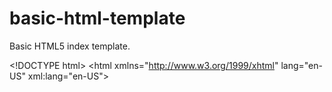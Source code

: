 # basic-html-template
Basic HTML5 index template.

&lt;!DOCTYPE html&gt;
&lt;html xmlns="http://www.w3.org/1999/xhtml" lang="en-US" xml:lang="en-US"&gt;
<!--~~~~~~~~~~~~~~~~~~~~~~~~~~~~~~~~~~~~~~~~~~~~~~~~~~~~~~~~~~~~~~~~~~~~~~~~~~~~~~~~~~~~~~~~~~~~-->
<!--~~~~~~~~~~~~~~~~~~~~~~~~~ readme.md of &lt;html5-basic-template&gt; ~~~~~~~~~~~~~~~~~~~~~~~~-->
<!--~~~~~~~~~~~~~~~~~~~~~~~~~~~~~~~~~~~~~~~~~~~~~~~~~~~~~~~~~~~~~~~~~~~~~~~~~~~~~~~~~~~~~~~~~~~~-->
<head>
  <meta charset="utf-8" />
  <link rel="shortcut icon" type="image/jpg" href="/images/favicon.ico" />

  <!-- meta viewport, title, desc, robot for SEO -->
  <meta name="author" content="Brian Bauska">
  <meta name="title" content="Basic HTML Template Title">
  <meta name="date" content="Tuesday, May 20th, 2025"/>
  <meta name="revised" content="Saturday, May 24th, 2025"/>
  <meta name="description" content="HTML description-max? 500 words perhaps. Start there.">
  <meta name="keywords" content="HTML,Template,Title,Keywords,Silus,Gaming,World">
  <!-- Twitter Meta -->
  <meta name="twitter:card" content="summary" />
  <meta name="twitter:site" content="@bbauska" />
  <meta name="twitter:creator" content="@bbauska" />
  <!-- Open Graph Meta
  <meta property="og:url" content="https://google.com" />
  <meta property="og:type" content="article" />
  <meta property="og:title" content="Basic HTML Template Title" />
  <meta property="og:description" content="Open graph description of basic html template title." />
  <meta property="og:image" content="http://images/myicon-template.jpg" />
  <meta name="viewport" content="width=device-width, initial-scale=1.0, user-scalable=yes">
  <meta name="robots" content="index, follow">

  <title>Basic HTML Template</title>
  <link rel="icon" type="image/x-icon" href="/images/favicon.ico" />
  <link rel="canonical" href="https://html-basic-template.bauska.org">
  
  <link rel="stylesheet" href="https://unpkg.com/@highlightjs/cdn-assets@11.11.1/styles/default.min.css">
  <script src="https://unpkg.com/@highlightjs/cdn-assets@11.11.1/highlight.min.js"></script>

  <link rel="stylesheet" href="./css/style.css">
  <!-- and it's easy to individually load SOME additional languages in javascript -->
  <script src="https://unpkg.com/@highlightjs/cdn-assets@11.11.1/languages/go.min.js"></script>

<!-- Open Graph data -->
<meta property="og:title" content="meta-in-depth" />
<meta property="og:type" content="website" />
<meta property="og:url" content="https://meta.bauska.org/" />

<!-- Facebook image must be at least 600x315px -->
<meta property="og:image" content="https://www.meta.bauska.org/images/image.jpg" />
<meta property="og:description" content="meta HTML &amp; CSS in Depth." />
<meta property="og:site_name" content="meta-html-css-in-depth" />
<meta property="fb:admins" content="https://www.facebook.com/help/211813265517027/?helpref=uf_share" />
<link rel="shortcut icon" type="image/jpg" href="/images/favicon.ico"/>

  <!-- favicon images -->
  <link rel="apple-touch-icon" sizes="57x57" href="/images/apple-icon-57x57.png">
  <link rel="apple-touch-icon" sizes="60x60" href="/images/apple-icon-60x60.png">
  <link rel="apple-touch-icon" sizes="72x72" href="/images/apple-icon-72x72.png">
  <link rel="apple-touch-icon" sizes="76x76" href="/images/apple-icon-76x76.png">
  <link rel="apple-touch-icon" sizes="114x114" href="/images/apple-icon-114x114.png">
  <link rel="apple-touch-icon" sizes="120x120" href="/images/apple-icon-120x120.png">
  <link rel="apple-touch-icon" sizes="144x144" href="/images/apple-icon-144x144.png">
  <link rel="apple-touch-icon" sizes="152x152" href="/images/apple-icon-152x152.png">
  <link rel="apple-touch-icon" sizes="180x180" href="/images/apple-icon-180x180.png">
  <link rel="icon" type="image/png" sizes="192x192"  href="/images/android-icon-192x192.png">
  <link rel="icon" type="image/png" sizes="32x32" href="/images/favicon-32x32.png">
  <link rel="icon" type="image/png" sizes="96x96" href="/images/favicon-96x96.png">
  <link rel="icon" type="image/png" sizes="16x16" href="/images/favicon-16x16.png">
  <link rel="manifest" href="/manifest.json">
  <meta name="msapplication-TileColor" content="#ffffff">
  <meta name="msapplication-TileImage" content="/images/ms-icon-144x144.png">
  <meta name="theme-color" content="#ffffff">
</head>
<!--~~~~~~~~~~~~~~~~~~~~~~~~~~~~~~~~~~~~~~~~~~~~~~~~~~~~~~~~~~~~~~~~~~~~~~~~~~~~~~~~~~~~~~~~~~~~-->
<body>

</body>

</html>
